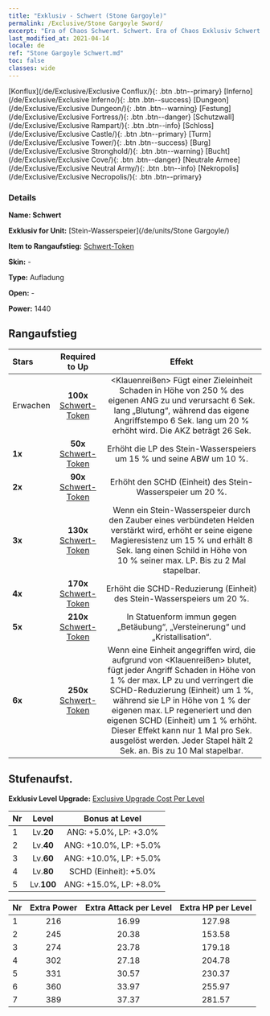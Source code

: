 ```yaml
---
title: "Exklusiv - Schwert (Stone Gargoyle)"
permalink: /Exclusive/Stone Gargoyle Sword/
excerpt: "Era of Chaos Schwert. Schwert. Era of Chaos Exklusiv Schwert. Stein-Wasserspeier Exklusiv."
last_modified_at: 2021-04-14
locale: de
ref: "Stone Gargoyle Schwert.md"
toc: false
classes: wide
---
```

 [Konflux](/de/Exclusive/Exclusive Conflux/){: .btn .btn--primary} [Inferno](/de/Exclusive/Exclusive Inferno/){: .btn .btn--success} [Dungeon](/de/Exclusive/Exclusive Dungeon/){: .btn .btn--warning} [Festung](/de/Exclusive/Exclusive Fortress/){: .btn .btn--danger} [Schutzwall](/de/Exclusive/Exclusive Rampart/){: .btn .btn--info} [Schloss](/de/Exclusive/Exclusive Castle/){: .btn .btn--primary} [Turm](/de/Exclusive/Exclusive Tower/){: .btn .btn--success} [Burg](/de/Exclusive/Exclusive Stronghold/){: .btn .btn--warning} [Bucht](/de/Exclusive/Exclusive Cove/){: .btn .btn--danger} [Neutrale Armee](/de/Exclusive/Exclusive Neutral Army/){: .btn .btn--info} [Nekropolis](/de/Exclusive/Exclusive Necropolis/){: .btn .btn--primary} 

### Details
 **Name: Schwert** 

 **Exklusiv for Unit:** [Stein-Wasserspeier](/de/units/Stone Gargoyle/) 

 **Item to Rangaufstieg:** [Schwert-Token](/de/Items/con_912/)

 **Skin:** -

 **Type:** Aufladung

 **Open:** -

 **Power:** 1440

## Rangaufstieg

  |     Stars    |  Required to Up | Effekt |
  |:-------------|:---------------:|:---------------:|
  |  Erwachen  | **100x** [Schwert-Token](/de/Items/con_912/) | <Klauenreißen> Fügt einer Zieleinheit Schaden in Höhe von 250 % des eigenen ANG zu und verursacht 6 Sek. lang „Blutung“, während das eigene Angriffstempo 6 Sek. lang um 20 % erhöht wird. Die AKZ beträgt 26 Sek. |
  | **1x** <i class="fas fa-star"/> | **50x** [Schwert-Token](/de/Items/con_912/) | Erhöht die LP des Stein-Wasserspeiers um 15 % und seine ABW um 10 %. |
  | **2x** <i class="fas fa-star"/> | **90x** [Schwert-Token](/de/Items/con_912/) | Erhöht den SCHD (Einheit) des Stein-Wasserspeier um 20 %. |
  | **3x** <i class="fas fa-star"/> | **130x** [Schwert-Token](/de/Items/con_912/) | <Magisches Erwachen> Wenn ein Stein-Wasserspeier durch den Zauber eines verbündeten Helden verstärkt wird, erhöht er seine eigene Magieresistenz um 15 % und erhält 8 Sek. lang einen Schild in Höhe von 10 % seiner max. LP. Bis zu 2 Mal stapelbar. |
  | **4x** <i class="fas fa-star"/> | **170x** [Schwert-Token](/de/Items/con_912/) | Erhöht die SCHD-Reduzierung (Einheit) des Stein-Wasserspeiers um 20 %. |
  | **5x** <i class="fas fa-star"/> | **210x** [Schwert-Token](/de/Items/con_912/) | In Statuenform immun gegen „Betäubung“, „Versteinerung“ und „Kristallisation“. |
  | **6x** <i class="fas fa-star"/> | **250x** [Schwert-Token](/de/Items/con_912/) | <Steinmaske> Wenn eine Einheit angegriffen wird, die aufgrund von <Klauenreißen> blutet, fügt jeder Angriff Schaden in Höhe von 1 % der max. LP zu und verringert die SCHD-Reduzierung (Einheit) um 1 %, während sie LP in Höhe von 1 % der eigenen max. LP regeneriert und den eigenen SCHD (Einheit) um 1 % erhöht. Dieser Effekt kann nur 1 Mal pro Sek. ausgelöst werden. Jeder Stapel hält 2 Sek. an. Bis zu 10 Mal stapelbar. |


## Stufenaufst.
 **Exklusiv Level Upgrade:** [Exclusive Upgrade Cost Per Level](/Exclusive/ExclusiveUpgradeCostPerLevel/)

  |  Nr  |   Level  | Bonus at Level |
  |:-----|:--------:|:--------------:|
  | 1 | Lv.**20** | ANG: +5.0%, LP: +3.0% |
  | 2 | Lv.**40** | ANG: +10.0%, LP: +5.0% |
  | 3 | Lv.**60** | ANG: +10.0%, LP: +5.0% |
  | 4 | Lv.**80** | SCHD (Einheit): +5.0% |
  | 5 | Lv.**100** | ANG: +15.0%, LP: +8.0% |


  |  Nr  |  Extra Power | Extra Attack per Level | Extra HP per Level |
  |:-----|:--------:|:--------:|:--------:|
  | 1 | 216 | 16.99 | 127.98 |
  | 2 | 245 | 20.38 | 153.58 |
  | 3 | 274 | 23.78 | 179.18 |
  | 4 | 302 | 27.18 | 204.78 |
  | 5 | 331 | 30.57 | 230.37 |
  | 6 | 360 | 33.97 | 255.97 |
  | 7 | 389 | 37.37 | 281.57 |


